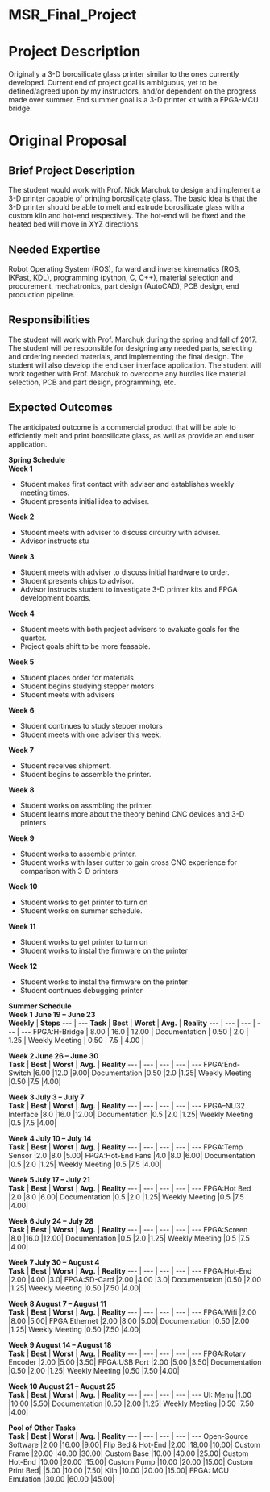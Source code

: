 # MSR_Final_Project
# Project Description
Originally a 3-D borosilicate glass printer similar to the ones currently developed. Current end of project goal is ambiguous, yet to be defined/agreed upon by my instructors, and/or dependent on the progress made over summer. End summer goal is a 3-D printer kit with a FPGA-MCU bridge.

# Original Proposal
## Brief Project Description
The student would work with Prof. Nick Marchuk to design and implement a 3-D printer capable of printing borosilicate glass. The basic idea is that the 3-D printer should be able to melt and extrude borosilicate glass with a custom kiln and hot-end respectively. The hot-end will be fixed and the heated bed will move in XYZ directions.
 
## Needed Expertise
Robot Operating System (ROS), forward and inverse kinematics (ROS, IKFast, KDL), programming (python, C, C++), material selection and procurement, mechatronics, part design (AutoCAD), PCB design, end production pipeline.
 
## Responsibilities
The student will work with Prof. Marchuk during the spring and fall of 2017. The student will be responsible for designing any needed parts, selecting and ordering needed materials, and implementing the final design. The student will also develop the end user interface application. The student will work together with Prof. Marchuk to overcome any hurdles like material selection, PCB and part design, programming, etc.
 
## Expected Outcomes
The anticipated outcome is a commercial product that will be able to efficiently melt and print borosilicate glass, as well as provide an end user application.

**Spring Schedule**
<br>
**Week 1** 
- Student makes first contact with adviser and establishes weekly meeting times.
- Student presents initial idea to adviser.

**Week 2** 
- Student meets with adviser to discuss circuitry with adviser.
- Advisor instructs stu

**Week 3** 
- Student meets with adviser to discuss initial hardware to order.
- Student presents chips to advisor.
- Advisor instructs student to investigate 3-D printer kits and FPGA development boards.

**Week 4** 
- Student meets with both project advisers to evaluate goals for the quarter.
- Project goals shift to be more feasable.

**Week 5** 
- Student places order for materials
- Student begins studying stepper motors
- Student meets with advisers

**Week 6** 
- Student continues to study stepper motors
- Student meets with one adviser this week.

**Week 7** 
- Student receives shipment.
- Student begins to assemble the printer.

**Week 8** 
- Student works on assmbling the printer.
- Student learns more about the theory behind CNC devices and 3-D printers

**Week 9** 
- Student works to assemble printer.
- Student works with laser cutter to gain cross CNC experience for comparison with 3-D printers

**Week 10** 
- Student works to get printer to turn on
- Student works on summer schedule.

**Week 11** 
- Student works to get printer to turn on
- Student works to instal the firmware on the printer

**Week 12**
- Student works to instal the firmware on the printer
- Student continues debugging printer

**Summer Schedule**
<br>
**Week 1	June 19 – June 23**
<br>
**Weekly** | **Steps**
--- | ---
**Task**				| **Best** 		| **Worst**		| **Avg.**		| **Reality**
--- | --- | --- | --- | ---
FPGA:H-Bridge    | 8.00		| 16.0		| 12.00 |
Documentation		| 0.50		 | 2.0		 | 1.25 |
Weekly Meeting	| 0.50		 | 7.5		 | 4.00 |

**Week 2	June 26 – June 30**
<br>
**Task**				| **Best** 		| **Worst**		| **Avg.**		| **Reality**
--- | --- | --- | --- | ---
FPGA:End-Switch		 |6.00		|12.0		 |9.00|
Documentation		 |0.50		 |2.0		 |1.25|
Weekly Meeting		 |0.50		 |7.5		 |4.00|

**Week 3	July 3 – July 7**
<br>
**Task**				| **Best** 		| **Worst**		| **Avg.**		| **Reality**
--- | --- | --- | --- | ---
FPGA–NU32 Interface	 |8.0		|16.0		|12.00|
Documentation		 |0.5		|2.0		 |1.25|
Weekly Meeting		 |0.5		|7.5		 |4.00|

**Week 4	July 10 – July 14**
<br>
**Task**				| **Best** 		| **Worst**		| **Avg.**		| **Reality**
--- | --- | --- | --- | ---
FPGA:Temp Sensor		 |2.0		 |8.0		 |5.00|
FPGA:Hot-End Fans	 |4.0		 |8.0		 |6.00|
Documentation		 |0.5		 |2.0		 |1.25|
Weekly Meeting		 |0.5		 |7.5		 |4.00|

**Week 5	July 17 – July 21**
<br>
**Task**				| **Best** 		| **Worst**		| **Avg.**		| **Reality**
--- | --- | --- | --- | ---
FPGA:Hot Bed		 |2.0		 |8.0		|6.00|
Documentation		 |0.5		 |2.0		|1.25|
Weekly Meeting		 |0.5		 |7.5		|4.00|

**Week 6	July 24 – July 28**
<br>
**Task**				| **Best** 		| **Worst**		| **Avg.**		| **Reality**
--- | --- | --- | --- | ---
FPGA:Screen		 |8.0		|16.0		|12.00|
Documentation		 |0.5		 |2.0		 |1.25|
Weekly Meeting		 |0.5		 |7.5		 |4.00|

**Week 7	July 30 – August 4**
<br>
**Task**				| **Best** 		| **Worst**		| **Avg.**		| **Reality**
--- | --- | --- | --- | ---
FPGA:Hot-End		 |2.00		 |4.00		 |3.0|
FPGA:SD-Card		 |2.00		 |4.00		 |3.0|
Documentation		 |0.50		 |2.00		 |1.25|
Weekly Meeting		 |0.50		 |7.50		 |4.00|

**Week 8	August 7 – August 11**
<br>
**Task**				| **Best** 		| **Worst**		| **Avg.**		| **Reality**
--- | --- | --- | --- | ---
FPGA:Wifi			 |2.00		 |8.00		 |5.00|
FPGA:Ethernet		 |2.00		 |8.00		 |5.00|
Documentation		 |0.50		 |2.00		 |1.25|
Weekly Meeting		 |0.50		 |7.50		 |4.00|

**Week 9	August 14 – August 18**
<br>
**Task**				| **Best** 		| **Worst**		| **Avg.**		| **Reality**
--- | --- | --- | --- | ---
FPGA:Rotary Encoder	 |2.00		 |5.00		 |3.50|
FPGA:USB Port		 |2.00		 |5.00		 |3.50|
Documentation		 |0.50		 |2.00		 |1.25|
Weekly Meeting		 |0.50		 |7.50		 |4.00|

**Week 10	August 21 – August 25**
<br>
**Task**				| **Best** 		| **Worst**		| **Avg.**		| **Reality**
--- | --- | --- | --- | ---
UI:	Menu			 |1.00		|10.00		 |5.50|
Documentation		 |0.50		 |2.00		 |1.25|
Weekly Meeting		 |0.50		 |7.50		 |4.00|


**Pool of Other Tasks**
<br>
**Task**				| **Best** 		| **Worst**		| **Avg.**		| **Reality**
--- | --- | --- | --- | ---
Open-Source Software	 |2.00		|16.00		 |9.00|
Flip Bed & Hot-End	 |2.00		|18.00		|10.00|
Custom Frame		|20.00		|40.00		|30.00|
Custom Base		|10.00		|40.00		|25.00|
Custom Hot-End	|10.00		|20.00		|15.00|
Custom Pump		|10.00		|20.00		|15.00|
Custom Print Bed|		 |5.00		|10.00		 |7.50|
Kiln				|10.00		|20.00		|15.00|
FPGA: MCU Emulation	|30.00		|60.00		|45.00|
